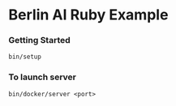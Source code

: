 # Berlin AI Ruby Example

### Getting Started

`bin/setup`

### To launch server

`bin/docker/server <port>`
